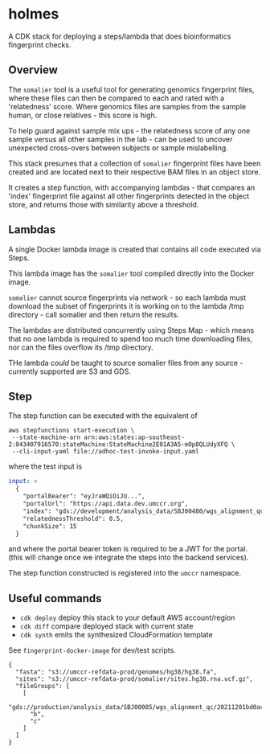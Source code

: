 # holmes

A CDK stack for deploying a steps/lambda that does bioinformatics fingerprint
checks.

## Overview

The `somalier` tool is a useful tool for generating genomics fingerprint files, where
these files can then be compared to each and rated with a 'relatedness' score. Where
genomics files are samples from the sample human, or close relatives - this score
is high.

To help guard against sample mix ups - the relatedness score of any one sample versus
all other samples in the lab - can be used to uncover unexpected cross-overs between
subjects or sample mislabelling.

This stack presumes that a collection of `somalier` fingerprint files have been
created and are located next to their respective BAM files in an object store.

It creates a step function, with accompanying lambdas - that compares an 'index'
fingerprint file against all other fingerprints detected in the object store, and
returns those with similarity above a threshold.

## Lambdas

A single Docker lambda image is created that contains all code executed via Steps.

This lambda image has the `somalier` tool compiled directly into the Docker image.

`somalier` cannot source fingerprints via network - so each lambda must download
the subset of fingerprints it is working on to the lambda /tmp directory - call
somalier and then return the results.

The lambdas are distributed concurrently using Steps Map - which means that no
one lambda is required to spend too much time downloading files, nor can the files
overflow its /tmp directory.

THe lambda _could_ be taught to source somalier files from any
source - currently supported are S3 and GDS.

## Step

The step function can be executed with the equivalent of

```
aws stepfunctions start-execution \
 --state-machine-arn arn:aws:states:ap-southeast-2:843407916570:stateMachine:StateMachine2E01A3A5-mOp8QLUdyXFQ \
 --cli-input-yaml file://adhoc-test-invoke-input.yaml
```

where the test input is

```yaml
input: >
  {
    "portalBearer": "eyJraWQiOiJU...",
    "portalUrl": "https://api.data.dev.umccr.org",
    "index": "gds://development/analysis_data/SBJ00480/wgs_alignment_qc/20211128e4a69bdb/L2000966__1_dragen_somalier/PTC_Tsqn201109MB.somalier",
    "relatednessThreshold": 0.5,
    "chunkSize": 15
  }
```

and where the portal bearer token is required to be a JWT for the portal.
(this will change once we integrate the steps into the backend services).

The step function constructed is registered into the `umccr` namespace.

## Useful commands

- `cdk deploy` deploy this stack to your default AWS account/region
- `cdk diff` compare deployed stack with current state
- `cdk synth` emits the synthesized CloudFormation template

See `fingerprint-docker-image` for dev/test scripts.

```
{
  "fasta": "s3://umccr-refdata-prod/genomes/hg38/hg38.fa",
  "sites": "s3://umccr-refdata-prod/somalier/sites.hg38.rna.vcf.gz",
  "fileGroups": [
    [
      "gds://production/analysis_data/SBJ00005/wgs_alignment_qc/20211201bd0ac3a3/L2101368__4_dragen/PTC_Tsqn211109.bam",
      "b",
      "c"
    ]
  ]
}
```
